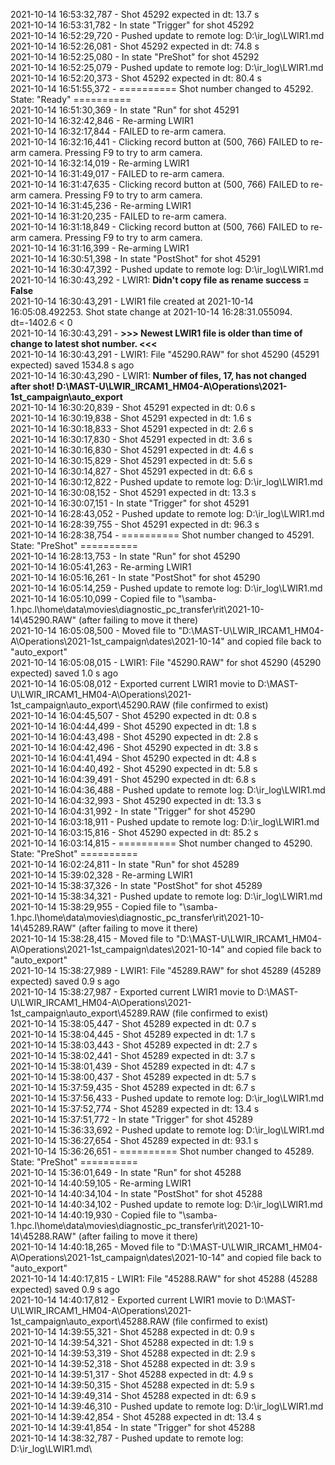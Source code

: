 2021-10-14 16:53:32,787 - Shot 45292 expected in dt: 13.7 s\
2021-10-14 16:53:31,782 - In state "Trigger" for shot 45292\
2021-10-14 16:52:29,720 - Pushed update to remote log: D:\ir_log\LWIR1.md\
2021-10-14 16:52:26,081 - Shot 45292 expected in dt: 74.8 s\
2021-10-14 16:52:25,080 - In state "PreShot" for shot 45292\
2021-10-14 16:52:25,079 - Pushed update to remote log: D:\ir_log\LWIR1.md\
2021-10-14 16:52:20,373 - Shot 45292 expected in dt: 80.4 s\
2021-10-14 16:51:55,372 - ========== Shot number changed to 45292. State: "Ready" ==========\
2021-10-14 16:51:30,369 - In state "Run" for shot 45291\
2021-10-14 16:32:42,846 - Re-arming LWIR1\
2021-10-14 16:32:17,844 - FAILED to re-arm camera.\
2021-10-14 16:32:16,441 - Clicking record button at (500, 766) FAILED to re-arm camera. Pressing F9 to try to arm camera.\
2021-10-14 16:32:14,019 - Re-arming LWIR1\
2021-10-14 16:31:49,017 - FAILED to re-arm camera.\
2021-10-14 16:31:47,635 - Clicking record button at (500, 766) FAILED to re-arm camera. Pressing F9 to try to arm camera.\
2021-10-14 16:31:45,236 - Re-arming LWIR1\
2021-10-14 16:31:20,235 - FAILED to re-arm camera.\
2021-10-14 16:31:18,849 - Clicking record button at (500, 766) FAILED to re-arm camera. Pressing F9 to try to arm camera.\
2021-10-14 16:31:16,399 - Re-arming LWIR1\
2021-10-14 16:30:51,398 - In state "PostShot" for shot 45291\
2021-10-14 16:30:47,392 - Pushed update to remote log: D:\ir_log\LWIR1.md\
2021-10-14 16:30:43,292 - LWIR1: **Didn't copy file as rename success = False**\
2021-10-14 16:30:43,291 - LWIR1 file created at 2021-10-14 16:05:08.492253. Shot state change at 2021-10-14 16:28:31.055094. dt=-1402.6 < 0\
2021-10-14 16:30:43,291 - **>>> Newest LWIR1 file is older than time of change to latest shot number. <<<**\
2021-10-14 16:30:43,291 - LWIR1: File "45290.RAW" for shot 45290 (45291 expected) saved 1534.8 s ago\
2021-10-14 16:30:43,290 - LWIR1: **Number of files, 17, has not changed after shot! D:\MAST-U\LWIR_IRCAM1_HM04-A\Operations\2021-1st_campaign\auto_export**\
2021-10-14 16:30:20,839 - Shot 45291 expected in dt: 0.6 s\
2021-10-14 16:30:19,838 - Shot 45291 expected in dt: 1.6 s\
2021-10-14 16:30:18,833 - Shot 45291 expected in dt: 2.6 s\
2021-10-14 16:30:17,830 - Shot 45291 expected in dt: 3.6 s\
2021-10-14 16:30:16,830 - Shot 45291 expected in dt: 4.6 s\
2021-10-14 16:30:15,829 - Shot 45291 expected in dt: 5.6 s\
2021-10-14 16:30:14,827 - Shot 45291 expected in dt: 6.6 s\
2021-10-14 16:30:12,822 - Pushed update to remote log: D:\ir_log\LWIR1.md\
2021-10-14 16:30:08,152 - Shot 45291 expected in dt: 13.3 s\
2021-10-14 16:30:07,151 - In state "Trigger" for shot 45291\
2021-10-14 16:28:43,052 - Pushed update to remote log: D:\ir_log\LWIR1.md\
2021-10-14 16:28:39,755 - Shot 45291 expected in dt: 96.3 s\
2021-10-14 16:28:38,754 - ========== Shot number changed to 45291. State: "PreShot" ==========\
2021-10-14 16:28:13,753 - In state "Run" for shot 45290\
2021-10-14 16:05:41,263 - Re-arming LWIR1\
2021-10-14 16:05:16,261 - In state "PostShot" for shot 45290\
2021-10-14 16:05:14,259 - Pushed update to remote log: D:\ir_log\LWIR1.md\
2021-10-14 16:05:10,099 - Copied file to "\\samba-1.hpc.l\home\data\movies\diagnostic_pc_transfer\rit\2021-10-14\45290.RAW" (after failing to move it there)\
2021-10-14 16:05:08,500 - Moved file to "D:\MAST-U\LWIR_IRCAM1_HM04-A\Operations\2021-1st_campaign\dates\2021-10-14" and copied file back to "auto_export"\
2021-10-14 16:05:08,015 - LWIR1: File "45290.RAW" for shot 45290 (45290 expected) saved 1.0 s ago\
2021-10-14 16:05:08,012 - Exported current LWIR1 movie to D:\MAST-U\LWIR_IRCAM1_HM04-A\Operations\2021-1st_campaign\auto_export\45290.RAW (file confirmed to exist)\
2021-10-14 16:04:45,507 - Shot 45290 expected in dt: 0.8 s\
2021-10-14 16:04:44,499 - Shot 45290 expected in dt: 1.8 s\
2021-10-14 16:04:43,498 - Shot 45290 expected in dt: 2.8 s\
2021-10-14 16:04:42,496 - Shot 45290 expected in dt: 3.8 s\
2021-10-14 16:04:41,494 - Shot 45290 expected in dt: 4.8 s\
2021-10-14 16:04:40,492 - Shot 45290 expected in dt: 5.8 s\
2021-10-14 16:04:39,491 - Shot 45290 expected in dt: 6.8 s\
2021-10-14 16:04:36,488 - Pushed update to remote log: D:\ir_log\LWIR1.md\
2021-10-14 16:04:32,993 - Shot 45290 expected in dt: 13.3 s\
2021-10-14 16:04:31,992 - In state "Trigger" for shot 45290\
2021-10-14 16:03:18,911 - Pushed update to remote log: D:\ir_log\LWIR1.md\
2021-10-14 16:03:15,816 - Shot 45290 expected in dt: 85.2 s\
2021-10-14 16:03:14,815 - ========== Shot number changed to 45290. State: "PreShot" ==========\
2021-10-14 16:02:24,811 - In state "Run" for shot 45289\
2021-10-14 15:39:02,328 - Re-arming LWIR1\
2021-10-14 15:38:37,326 - In state "PostShot" for shot 45289\
2021-10-14 15:38:34,321 - Pushed update to remote log: D:\ir_log\LWIR1.md\
2021-10-14 15:38:29,955 - Copied file to "\\samba-1.hpc.l\home\data\movies\diagnostic_pc_transfer\rit\2021-10-14\45289.RAW" (after failing to move it there)\
2021-10-14 15:38:28,415 - Moved file to "D:\MAST-U\LWIR_IRCAM1_HM04-A\Operations\2021-1st_campaign\dates\2021-10-14" and copied file back to "auto_export"\
2021-10-14 15:38:27,989 - LWIR1: File "45289.RAW" for shot 45289 (45289 expected) saved 0.9 s ago\
2021-10-14 15:38:27,987 - Exported current LWIR1 movie to D:\MAST-U\LWIR_IRCAM1_HM04-A\Operations\2021-1st_campaign\auto_export\45289.RAW (file confirmed to exist)\
2021-10-14 15:38:05,447 - Shot 45289 expected in dt: 0.7 s\
2021-10-14 15:38:04,445 - Shot 45289 expected in dt: 1.7 s\
2021-10-14 15:38:03,443 - Shot 45289 expected in dt: 2.7 s\
2021-10-14 15:38:02,441 - Shot 45289 expected in dt: 3.7 s\
2021-10-14 15:38:01,439 - Shot 45289 expected in dt: 4.7 s\
2021-10-14 15:38:00,437 - Shot 45289 expected in dt: 5.7 s\
2021-10-14 15:37:59,435 - Shot 45289 expected in dt: 6.7 s\
2021-10-14 15:37:56,433 - Pushed update to remote log: D:\ir_log\LWIR1.md\
2021-10-14 15:37:52,774 - Shot 45289 expected in dt: 13.4 s\
2021-10-14 15:37:51,772 - In state "Trigger" for shot 45289\
2021-10-14 15:36:33,692 - Pushed update to remote log: D:\ir_log\LWIR1.md\
2021-10-14 15:36:27,654 - Shot 45289 expected in dt: 93.1 s\
2021-10-14 15:36:26,651 - ========== Shot number changed to 45289. State: "PreShot" ==========\
2021-10-14 15:36:01,649 - In state "Run" for shot 45288\
2021-10-14 14:40:59,105 - Re-arming LWIR1\
2021-10-14 14:40:34,104 - In state "PostShot" for shot 45288\
2021-10-14 14:40:34,102 - Pushed update to remote log: D:\ir_log\LWIR1.md\
2021-10-14 14:40:19,930 - Copied file to "\\samba-1.hpc.l\home\data\movies\diagnostic_pc_transfer\rit\2021-10-14\45288.RAW" (after failing to move it there)\
2021-10-14 14:40:18,265 - Moved file to "D:\MAST-U\LWIR_IRCAM1_HM04-A\Operations\2021-1st_campaign\dates\2021-10-14" and copied file back to "auto_export"\
2021-10-14 14:40:17,815 - LWIR1: File "45288.RAW" for shot 45288 (45288 expected) saved 0.9 s ago\
2021-10-14 14:40:17,812 - Exported current LWIR1 movie to D:\MAST-U\LWIR_IRCAM1_HM04-A\Operations\2021-1st_campaign\auto_export\45288.RAW (file confirmed to exist)\
2021-10-14 14:39:55,321 - Shot 45288 expected in dt: 0.9 s\
2021-10-14 14:39:54,321 - Shot 45288 expected in dt: 1.9 s\
2021-10-14 14:39:53,319 - Shot 45288 expected in dt: 2.9 s\
2021-10-14 14:39:52,318 - Shot 45288 expected in dt: 3.9 s\
2021-10-14 14:39:51,317 - Shot 45288 expected in dt: 4.9 s\
2021-10-14 14:39:50,315 - Shot 45288 expected in dt: 5.9 s\
2021-10-14 14:39:49,314 - Shot 45288 expected in dt: 6.9 s\
2021-10-14 14:39:46,310 - Pushed update to remote log: D:\ir_log\LWIR1.md\
2021-10-14 14:39:42,854 - Shot 45288 expected in dt: 13.4 s\
2021-10-14 14:39:41,854 - In state "Trigger" for shot 45288\
2021-10-14 14:38:32,787 - Pushed update to remote log: D:\ir_log\LWIR1.md\
